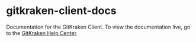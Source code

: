 # gitkraken-client-docs
Documentation for the GitKraken Client. To view the documentation live, go to the [GitKraken Help Center](https://help.gitkraken.com/gitkraken-client/gitkraken-client-home/).
